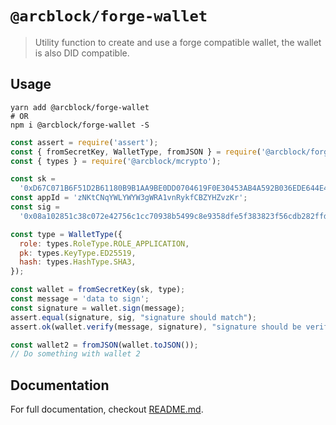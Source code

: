 # `@arcblock/forge-wallet`

> Utility function to create and use a forge compatible wallet, the wallet is also DID compatible.

## Usage

```shell
yarn add @arcblock/forge-wallet
# OR
npm i @arcblock/forge-wallet -S
```

```javascript
const assert = require('assert');
const { fromSecretKey, WalletType, fromJSON } = require('@arcblock/forge-wallet');
const { types } = require('@arcblock/mcrypto');

const sk =
  '0xD67C071B6F51D2B61180B9B1AA9BE0DD0704619F0E30453AB4A592B036EDE644E4852B7091317E3622068E62A5127D1FB0D4AE2FC50213295E10652D2F0ABFC7';
const appId = 'zNKtCNqYWLYWYW3gWRA1vnRykfCBZYHZvzKr';
const sig =
  '0x08a102851c38c072e42756c1cc70938b5499c8e9358dfe5f383823f56cdb282ffda60fcd581a02c6c673069e5afc0bf09abbe3639b61b84d64fd58ef9f083003';

const type = WalletType({
  role: types.RoleType.ROLE_APPLICATION,
  pk: types.KeyType.ED25519,
  hash: types.HashType.SHA3,
});

const wallet = fromSecretKey(sk, type);
const message = 'data to sign';
const signature = wallet.sign(message);
assert.equal(signature, sig, "signature should match");
assert.ok(wallet.verify(message, signature), "signature should be verified");

const wallet2 = fromJSON(wallet.toJSON());
// Do something with wallet 2
```

## Documentation

For full documentation, checkout [README.md](./docs/README.md).
